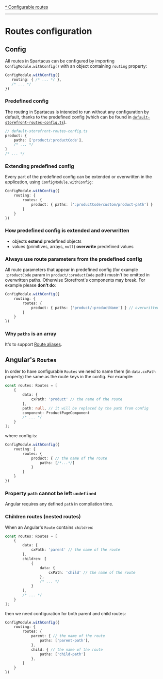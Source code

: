 [^ Configurable routes](../README.md)

---

# Routes configuration

## Config

All routes in Spartacus can be configured by importing `ConfigModule.withConfig()` with an object containing `routing` property: 

 ```typescript
ConfigModule.withConfig({
    routing: { /* ... */ },
    /* ... */
})
```

### Predefined config

The routing in Spartacus is intended to run without any configuration by default, thanks to the predefined config (which can be found in [`default-storefront-routes-config.ts`](../../../../../storefrontlib/src/lib/ui/pages/default-storefront-routes-config.ts)).

```typescript
// default-storefront-routes-config.ts
product: { 
    paths: ['product/:productCode'],
    /* ... */
}
/* ... */
```

### Extending predefined config

Every part of the predefined config can be extended or overwritten in the application, using `ConfigModule.withConfig`:

```typescript
ConfigModule.withConfig({
    routing: {
        routes: {
            product: { paths: [':productCode/custom/product-path'] }
        }
    }
})
```

### How predefined config is extended and overwritten

- objects **extend** predefined objects
- values (primitives, arrays, `null`) **overwrite** predefined values

### Always use route parameters from the predefined config

All route parameters that appear in predefined config (for example `:productCode` param in `product/:productCode` path) mustn't be omitted in overwritten paths. Otherwise Storefront's components may break. For example please **don't do**:

```typescript
ConfigModule.withConfig({
    routing: {
        routes: {
            product: { paths: ['product/:productName'] } // overwritten without :productCode
        }
    }
})
```

### Why `paths` is an array

It's to support [Route aliases](./route-aliases.md).

## Angular's `Routes`

In order to have configurable `Routes` we need to name them (in `data.cxPath` property) the same as the route keys in the config. For example:

```typescript
const routes: Routes = [
    {
        data: {
            cxPath: 'product' // the name of the route
        },
        path: null, // it will be replaced by the path from config
        component: ProductPageComponent
        /* ... */
    }
];
```

where config is:

```typescript
ConfigModule.withConfig({
    routing: {
        routes: {
            product: { // the name of the route
                paths: [/*...*/]
            }
        }
    }
})
```

### Property `path` cannot be left `undefined`

Angular requires any defined `path` in compilation time.

### Children routes (nested routes)

When an Angular's `Route` contains `children`:

```typescript
const routes: Routes = [
    {
        data: {
            cxPath: 'parent' // the name of the route
        },
        children: [
            {
                data: {
                    cxPath: 'child' // the name of the route
                },
                /* ... */
            }
        ],
        /* ... */
    }
];
```

then we need configuration for both parent and child routes:

```typescript
ConfigModule.withConfig({
    routing: {
        routes: {
            parent: { // the name of the route
                paths: ['parent-path'],
            },
            child: { // the name of the route
                paths: ['child-path']
            },
        }
    }
})
```

